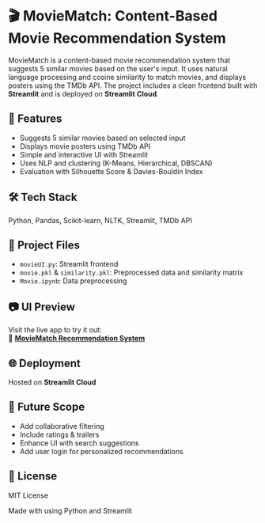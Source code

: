 # 🎬 MovieMatch: Content-Based Movie Recommendation System

MovieMatch is a content-based movie recommendation system that suggests 5 similar movies based on the user's input. It uses natural language processing and cosine similarity to match movies, and displays posters using the TMDb API. The project includes a clean frontend built with **Streamlit** and is deployed on **Streamlit Cloud**.

## 🚀 Features
- Suggests 5 similar movies based on selected input
- Displays movie posters using TMDb API
- Simple and interactive UI with Streamlit
- Uses NLP and clustering (K-Means, Hierarchical, DBSCAN)
- Evaluation with Silhouette Score & Davies-Bouldin Index

## 🛠️ Tech Stack
Python, Pandas, Scikit-learn, NLTK, Streamlit, TMDb API

## 📁 Project Files
- `movieUI.py`: Streamlit frontend
- `movie.pkl` & `similarity.pkl`: Preprocessed data and similarity matrix
- `Movie.ipynb`: Data preprocessing

## 📷 UI Preview
Visit the live app to try it out:  
🔗 **[MovieMatch Recommendation System](https://movie-match-content-based-recommendation-system-hnvyc6nqxsyta2.streamlit.app/)**

## 🌐 Deployment
Hosted on **Streamlit Cloud**

## 🔮 Future Scope
- Add collaborative filtering
- Include ratings & trailers
- Enhance UI with search suggestions
- Add user login for personalized recommendations

## 📜 License
MIT License

Made with using Python and Streamlit
